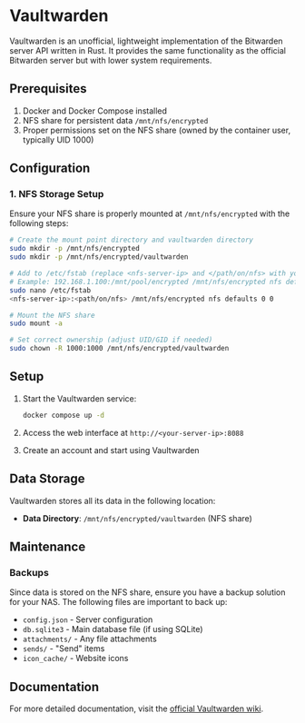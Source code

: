 # Vaultwarden

Vaultwarden is an unofficial, lightweight implementation of the Bitwarden server API written in Rust. It provides the same functionality as the official Bitwarden server but with lower system requirements.

## Prerequisites

1. Docker and Docker Compose installed
2. NFS share for persistent data `/mnt/nfs/encrypted`
3. Proper permissions set on the NFS share (owned by the container user, typically UID 1000)

## Configuration

### 1. NFS Storage Setup

Ensure your NFS share is properly mounted at `/mnt/nfs/encrypted` with the following steps:

```bash
# Create the mount point directory and vaultwarden directory
sudo mkdir -p /mnt/nfs/encrypted
sudo mkdir -p /mnt/nfs/encrypted/vaultwarden

# Add to /etc/fstab (replace <nfs-server-ip> and </path/on/nfs> with your details)
# Example: 192.168.1.100:/mnt/pool/encrypted /mnt/nfs/encrypted nfs defaults 0 0
sudo nano /etc/fstab
<nfs-server-ip>:<path/on/nfs> /mnt/nfs/encrypted nfs defaults 0 0

# Mount the NFS share
sudo mount -a

# Set correct ownership (adjust UID/GID if needed)
sudo chown -R 1000:1000 /mnt/nfs/encrypted/vaultwarden
```

## Setup

1. Start the Vaultwarden service:

   ```bash
   docker compose up -d
   ```

2. Access the web interface at `http://<your-server-ip>:8088`

3. Create an account and start using Vaultwarden

## Data Storage

Vaultwarden stores all its data in the following location:

- **Data Directory**: `/mnt/nfs/encrypted/vaultwarden` (NFS share)

## Maintenance

### Backups

Since data is stored on the NFS share, ensure you have a backup solution for your NAS. The following files are important to back up:

- `config.json` - Server configuration
- `db.sqlite3` - Main database file (if using SQLite)
- `attachments/` - Any file attachments
- `sends/` - "Send" items
- `icon_cache/` - Website icons

## Documentation

For more detailed documentation, visit the [official Vaultwarden wiki](https://github.com/dani-garcia/vaultwarden/wiki).